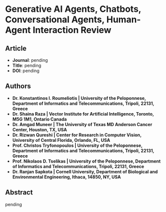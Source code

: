 # Generative AI Agents, Chatbots, Conversational Agents, Human-Agent Interaction Review

## Article
* **Journal**: pending
* **Title**: pending
* **DOI**: pending

## Authors
* **Dr. Konstantinos I. Roumeliotis | University of the Peloponnese, Department of Informatics and Telecommunications, Tripoli, 22131, Greece**
* **Dr. Shaina Raza | Vector Institute for Artificial Intelligence, Toronto, M5G 1M1, Ontario Canada**
* **Dr. Amgad Muneer | The University of Texas MD Anderson Cancer Center, Houston, TX, USA**
* **Dr. Rizwan Qureshi | Center for Research in Computer Vision, University of Central Florida, Orlando, FL, USA**
* **Prof. Christos Tryfonopoulos | University of the Peloponnese, Department of Informatics and Telecommunications, Tripoli, 22131, Greece**
* **Prof. Nikolaos D. Tselikas | University of the Peloponnese, Department of Informatics and Telecommunications, Tripoli, 22131, Greece**
* **Dr. Ranjan Sapkota | Cornell University, Department of Biological and Environmental Engineering, Ithaca, 14850, NY, USA**

## Abstract
pending
